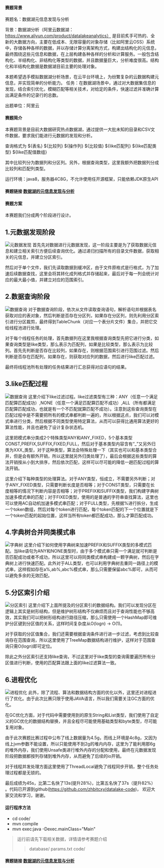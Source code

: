 #### 赛题背景
赛题名：数据湖元信息发现与分析

背景：数据湖分析（阿里云数据湖：https://www.aliyun.com/product/datalakeanalytics） 是目前炙手可热的、全新的大数据方向，主要在低成本、无限容量的对象存储（比如阿里云OSS）系统中，存储各种各样的数据，并以存储计算分离架构方式，构建出结构化的元信息，最终围绕这些元信息和数据，在上层构建各种各样的分析和计算服务。一般包含结构化、半结构化、非结构化等类型的数据，并且数据量巨大，分析难度很高。结构化和半结构化数据是数据湖目前主要的处理对象。

本题希望选手模拟数据湖分析场景，在云平台环境上，为纷繁复杂的云数据构建元信息，并实现简单的分析能力。
任务：在数据湖场景中，通过对大数据集信息的发现，结合索引优化，模糊匹配等相关技术，对给定的条件，快速过滤并准确计算出满足条件的记录行的总数。

出题单位：阿里云

#### 赛题简介
本赛题背景是目前大数据研究热点数据湖，通过提供一大批未知的目录和CSV文件数据，要求我们能进行元数据的发现和分析。

查询格式为
${表名} ${比较列} ${操作列} ${比较值} ${like匹配列} ${like匹配类型} ${like匹配值数组}

其中比较列分为数据列和分区列。另外，根据查询类型，这里我额外把数据列分成比较列和匹配列类型。

运行环境：java8，服务器4C8G，不允许使用任开源框架，只能依赖JDK原生API

#### 赛题链接 [数据湖的元信息发现与分析](https://www.datafountain.cn/competitions/485)

#### 赛题方案
本赛题我们分成两个阶段进行设计。

## 1.元数据发现阶段
![元数据发现](https://github.com/zhbitcxy/datalake-code/blob/main/docs/img/1.jpeg)
首先先对数据进行元数据发现，这一阶段主要是为了获取数据元信息和建立相关索引方便后续查询优化。通过递归扫描所有的目录文件数据，获取相关的元信息，并建立分区索引。

然后对于单个文件，我们先读取数据到缓冲区，由于文件原格式是行格式，为了加速后续数据查找，这里会将其转化成列格式并存储起来，最后对于每一列会统计对应的最大最小值，并建立对应的范围索引。

## 2.数据查询阶段
![数据查询](https://github.com/zhbitcxy/datalake-code/blob/main/docs/img/2.jpeg)
对于数据查询阶段，依次从文件读取查询语句，解析语句并根据表名获取对应的表对象，然后判断是否存在分区列，如果存在分区列，则先利用分区索引进行分区裁剪，最终得到TableChunk（对应一个表分片文件）集合，并把它交给线程池进行处理。

对于每个线程任务的处理，首先数据列在这里我根据查询类型先把它进行分类，如果查询类型是like类型，那么表示为匹配列，如果是比较类型，那么表示为比较列。首先先判断是否存在比较列，如果存在，则根据范围索引进行范围过滤。然后判断是否存在匹配列，如果存在，则获取对应列的数据，然后进行like匹配过滤。

最终将线程池所有处理的任务结果进行汇总获得对应语句的结果。

## 3.like匹配过程
![数据查询](https://github.com/zhbitcxy/datalake-code/blob/main/docs/img/3.jpeg)
这里介绍下like过滤过程。like过滤类型有三种：ANY（任意一个满足匹配算匹配成功）,NONE（任意一个满足匹配算匹配不成功）,ALL（所有都满足匹配算匹配成功，也就是有一个不匹配就算匹配不成功）。注意到这些查询类型在匹配过程中是不需要把所有的模式串都判断一遍的，所以根据这点，我们可以对模式串进行分类，然后根据不同类型使用特定算法，从而可以获得比通用算法更好的算法性能，并且也避免了设计复杂状态机。

这里把模式串分类成2个特殊类型ANY和ANY_FIXED，5个基本类型CONST,PREFIX,SUFFIX,FIXED,FULL，然后对于基本类型内容含有“_”又另外归类为XXX_类型，对于这种类型，算法会特殊处理一下（其实也可以和基本类型合并，但是会有额外开销，所以这里就另外归类处理了），最后会根据这些类型的算法开销按从小到大排序，然后依次匹配，这样可以尽可能的降低一趟匹配过程的算法开销。

这里介绍下每种类型的处理算法。对于ANY类型，恒成立，不需要另外判断；对于ANY_FIXED类型，只需要判断长度是否相等；对于CONST类型，只需要在长度相等的情况下判断内容是否相等；对于PREFIX和SUFFIX类型，我们构建字典树加速多模式串的匹配；对于FIXED类型，使用的是普通的字符串查找算法，这里也可以使用AC自动机加速多模式串匹配；对于FULL类型，先根据%进行拆分，生成一个token数组，然后对每个token进行匹配，每个token匹配的下一个位置就是下一个token匹配的起始位置，这样当所有token都匹配成功，那么才算匹配成功。

## 4.字典树合并同类模式串
![字典树](https://github.com/zhbitcxy/datalake-code/blob/main/docs/img/4.jpeg)
这里介绍下如何使用字典树来加速PREFIX和SUFFIX类型的多模式匹配。当like语句为ANY和NONE类型时，由于多个模式串只需一个满足就可判断是否匹配成功或者不成功，所以这里可以将同类模式串构建成一颗字典树，然后在字典树上进行快速匹配。此外对于ALL类型，也可以利用字典树去重同一路径上的模式串，这样假如存在a%,ab%,abc%模式串，那么只需要保留abc%即可，从而可以避免多余的无效匹配。

## 5.分区索引介绍
![分区索引](https://github.com/zhbitcxy/datalake-code/blob/main/docs/img/5.jpeg)
这里介绍下上面所提及的分区索引的数据结构。我们可以发现分区在逻辑上其实是树形结构，但是维护树形结构不仅麻烦而且对于查询性能也不够高效，其实我们可以把树形结构进行路径压缩，那么只需使用一个HashMap即可维护分区键到分区值的关系，这样时间复杂度从O(logn) -> O(1)。

对于获取的分区值集合，我们还需要根据查询条件进行进一步过滤，考虑到比较查询存在范围查询，所以这里使用了TreeMap数据结构进行维护，这样对于范围查询只需O(logn)即可定位。

除此之外分区索引还支持like查询，不过这里对于like类型的查询需要遍历所有分区值进行判断，使用的匹配算法跟上面的like过滤算法一致。

## 6.进程优化
![进程优化](https://github.com/zhbitcxy/datalake-code/blob/main/docs/img/6.jpeg)
此外，除了流程、算法和数据结构方面的优化以外，这里还对进程进行了优化。由于此次比赛只限于使用JAVA语言，所以我们需要关注GC方面的优化。

在GC优化方面，对于代码中需要使用到的原生String和List类型，我们使用了自定义的GC优化的数据结构替换，并且全程尽可能使用基础类型和byte类型，尽可能复用对象。

由于此次赛题比赛过程中公布了线上数据量为4.5g，而线上环境是4c8g，又因为线上jvm参数不能设置，所以只能使用不到2g的堆内内存，这里为了能利用那6g的堆外内存，我们使用Unsafe类进行堆外内存的分配和使用，最终在元数据发现阶段把数据都按列存储到堆外内存，从而避免了后续的io开销。

对于线程并发处理方面这里使用了ThreadLocal避免了线程同步开销，整个任务处理过程都是无锁的。

最后成绩为45s，比第二名快了13s(提升28%)，比第五名快了37s（提升82%）
。代码已开源到github(https://github.com/zhbitcxy/datalake-code)， 欢迎大家交流和学习，谢谢。

#### 运行程序方法
-  cd code/
-  mvn compile
-  mvn exec:java -Dexec.mainClass="Main"
> 运行前请先下载相关数据，详情请参考赛题介绍
>> database/ params.txt code/

#### 赛题链接 [数据湖的元信息发现与分析](https://www.datafountain.cn/competitions/485)
